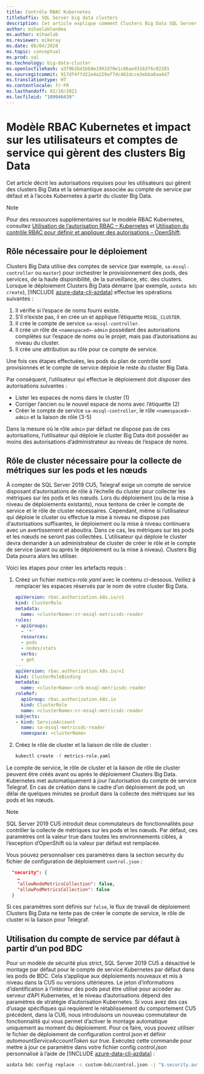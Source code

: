 ```yaml
---
title: Contrôle RBAC Kubernetes
titleSuffix: SQL Server big data clusters
description: Cet article explique comment Clusters Big Data SQL Server utilise le contrôle RBAC avec Kubernetes.
author: mihaelablendea
ms.author: mihaelab
ms.reviewer: mikeray
ms.date: 08/04/2020
ms.topic: conceptual
ms.prod: sql
ms.technology: big-data-cluster
ms.openlocfilehash: a379b2bd1bb0e1992d70e1c86ae93163f6c02201
ms.sourcegitcommit: 917df4ffd22e4a229af7dc481dcce3ebba0aa4d7
ms.translationtype: HT
ms.contentlocale: fr-FR
ms.lasthandoff: 02/10/2021
ms.locfileid: "100046439"
---
```

# <a name="kubernetes-rbac-model--impact-on-users-and-service-accounts-managing-bdc"></a>Modèle RBAC Kubernetes et impact sur les utilisateurs et comptes de service qui gèrent des clusters Big Data

Cet article décrit les autorisations requises pour les utilisateurs qui gèrent des clusters Big Data et la sémantique associée au compte de service par défaut et à l’accès Kubernetes à partir du cluster Big Data.

> [!NOTE]
> Pour des ressources supplémentaires sur le modèle RBAC Kubernetes, consultez [Utilisation de l’autorisation RBAC – Kubernetes](https://kubernetes.io/docs/reference/access-authn-authz/rbac/) et [Utilisation du contrôle RBAC pour définir et appliquer des autorisations – OpenShift](https://docs.openshift.com/container-platform/4.4/authentication/using-rbac.html).

## <a name="role-required-for-deployment"></a>Rôle nécessaire pour le déploiement

Clusters Big Data utilise des comptes de service (par exemple, `sa-mssql-controller` ou `master`) pour orchestrer le provisionnement des pods, des services, de la haute disponibilité, de la surveillance, etc. des clusters. Lorsque le déploiement Clusters Big Data démarre (par exemple, `azdata bdc create`), [!INCLUDE [azure-data-cli-azdata](../includes/azure-data-cli-azdata.md)] effectue les opérations suivantes :

1. Il vérifie si l’espace de noms fourni existe.
2. S’il n’existe pas, il en crée un et applique l’étiquette `MSSQL_CLUSTER`.
3. Il crée le compte de service `sa-mssql-controller`.
4. Il crée un rôle de `<namespaced>-admin` possédant des autorisations complètes sur l’espace de noms ou le projet, mais pas d’autorisations au niveau du cluster.
5. Il crée une attribution au rôle pour ce compte de service.

Une fois ces étapes effectuées, les pods du plan de contrôle sont provisionnés et le compte de service déploie le reste du cluster Big Data.  

Par conséquent, l’utilisateur qui effectue le déploiement doit disposer des autorisations suivantes :

- Lister les espaces de noms dans le cluster (1)
- Corriger l’ancien ou le nouvel espace de noms avec l’étiquette (2)
- Créer le compte de service `sa-mssql-controller`, le rôle `<namespaced>-admin` et la liaison de rôle (3-5)

Dans la mesure où le rôle `admin` par défaut ne dispose pas de ces autorisations, l’utilisateur qui déploie le cluster Big Data doit posséder au moins des autorisations d’administrateur au niveau de l’espace de noms.

## <a name="cluster-role-required-for-pods-and-nodes-metrics-collection"></a>Rôle de cluster nécessaire pour la collecte de métriques sur les pods et les nœuds

À compter de SQL Server 2019 CU5, Telegraf exige un compte de service disposant d’autorisations de rôle à l’échelle du cluster pour collecter les métriques sur les pods et les nœuds. Lors du déploiement (ou de la mise à niveau de déploiements existants), nous tentons de créer le compte de service et le rôle de cluster nécessaires. Cependant, même si l’utilisateur qui déploie le cluster ou effectue la mise à niveau ne dispose pas d’autorisations suffisantes, le déploiement ou la mise à niveau continuera avec un avertissement et aboutira. Dans ce cas, les métriques sur les pods et les nœuds ne seront pas collectées. L’utilisateur qui déploie le cluster devra demander à un administrateur de cluster de créer le rôle et le compte de service (avant ou après le déploiement ou la mise à niveau). Clusters Big Data pourra alors les utiliser. 

Voici les étapes pour créer les artefacts requis :

1. Créez un fichier *metrics-role.yaml* avec le contenu ci-dessous. Veillez à remplacer les espaces réservés *<clusterName>* par le nom de votre cluster Big Data.

   ```yaml
   apiVersion: rbac.authorization.k8s.io/v1
   kind: ClusterRole
   metadata:
     name: <clusterName>:cr-mssql-metricsdc-reader
   rules:
   - apiGroups:
     - '*'
     resources:
     - pods
     - nodes/stats
     verbs:
     - get
   ---
   apiVersion: rbac.authorization.k8s.io/v1
   kind: ClusterRoleBinding
   metadata:
     name: <clusterName>:crb-mssql-metricsdc-reader
   roleRef:
     apiGroup: rbac.authorization.k8s.io
     kind: ClusterRole
     name: <clusterName>:cr-mssql-metricsdc-reader
   subjects:
   - kind: ServiceAccount
     name: sa-mssql-metricsdc-reader
     namespace: <clusterName>
   ```

2. Créez le rôle de cluster et la liaison de rôle de cluster :

   ```bash
   kubectl create -f metrics-role.yaml
   ```

Le compte de service, le rôle de cluster et la liaison de rôle de cluster peuvent être créés avant ou après le déploiement Clusters Big Data. Kubernetes met automatiquement à jour l’autorisation du compte de service Telegraf. En cas de création dans le cadre d’un déploiement de pod, un délai de quelques minutes se produit dans la collecte des métriques sur les pods et les nœuds.

> [!NOTE]
> SQL Server 2019 CU5 introduit deux commutateurs de fonctionnalités pour contrôler la collecte de métriques sur les pods et les nœuds. Par défaut, ces paramètres ont la valeur true dans toutes les environnements cibles, à l’exception d’OpenShift où la valeur par défaut est remplacée. 

Vous pouvez personnaliser ces paramètres dans la section security du fichier de configuration de déploiement `control.json` :

```json
  "security": {
    …
    "allowNodeMetricsCollection": false,
    "allowPodMetricsCollection": false
  }
```

Si ces paramètres sont définis sur `false`, le flux de travail de déploiement Clusters Big Data ne tente pas de créer le compte de service, le rôle de cluster ni la liaison pour Telegraf.

## <a name="default-service-account-usage-from-within-a-bdc-pod"></a>Utilisation du compte de service par défaut à partir d’un pod BDC

Pour un modèle de sécurité plus strict, SQL Server 2019 CU5 a désactivé le montage par défaut pour le compte de service Kubernetes par défaut dans les pods de BDC. Cela s’applique aux déploiements nouveaux et mis à niveau dans la CU5 ou versions ultérieures.
Le jeton d’informations d’identification à l’intérieur des pods peut être utilisé pour accéder au serveur d’API Kubernetes, et le niveau d’autorisations dépend des paramètres de stratégie d’autorisation Kubernetes. Si vous avez des cas d’usage spécifiques qui requièrent le rétablissement du comportement CU5 précédent, dans la CU6, nous introduisons un nouveau commutateur de fonctionnalité qui vous permet d’activer le montage automatique uniquement au moment du déploiement. Pour ce faire, vous pouvez utiliser le fichier de déploiement de configuration control.json et définir *automountServiceAccountToken* sur *true*. Exécutez cette commande pour mettre à jour ce paramètre dans votre fichier config *control.json* personnalisé à l’aide de [!INCLUDE [azure-data-cli-azdata](../includes/azure-data-cli-azdata.md)] : 

``` bash
azdata bdc config replace -c custom-bdc/control.json -j "$.security.automountServiceAccountToken=true"
```
